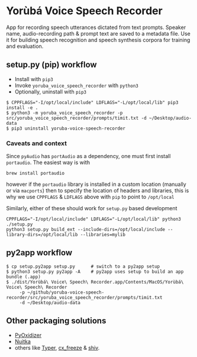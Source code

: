 # Yorùbá Voice Speech Recorder

App for recording speech utterances dictated from text prompts. Speaker name, audio-recording path & prompt text are saved to a metadata file. Use it for building speech recognition and speech synthesis corpora for training and evaluation.


##  setup.py (pip) workflow
 * Install with `pip3`
 * Invoke `yoruba_voice_speech_recorder` with `python3`
 * Optionally, uninstall with `pip3`

```
$ CPPFLAGS="-I/opt/local/include" LDFLAGS="-L/opt/local/lib" pip3 install -e .
$ python3 -m yoruba_voice_speech_recorder -p src/yoruba_voice_speech_recorder/prompts/timit.txt -d ~/Desktop/audio-data
$ pip3 uninstall yoruba-voice-speech-recorder
```

### Caveats and context
Since `pyAudio` has `portAudio` as a dependency, one must first install `portaudio`. The easiest way is with
```
brew install portaudio
```
however if the `portaudio` library is installed in a custom location (manually or via `macports`) then to specify the 
location of headers and libraries, this is why we use `CPPFLAGS` & `LDFLAGS` above with `pip` to point to `/opt/local`

Similarly, either of these should work for `setup.py` based development
```
CPPFLAGS="-I/opt/local/include" LDFLAGS="-L/opt/local/lib" python3 ./setup.py
python3 setup.py build_ext --include-dirs=/opt/local/include --library-dirs=/opt/local/lib --libraries=mylib
```


## py2app workflow

```
$ cp setup.py2app setup.py      # switch to a py2app setup
$ python3 setup.py py2app -A    # py2app uses setup to build an app bundle (.app)
$ ./dist/Yorùbá\ Voice\ Speech\ Recorder.app/Contents/MacOS/Yorùbá\ Voice\ Speech\ Recorder  
     -p ~/github/yoruba-voice-speech-recorder/src/yoruba_voice_speech_recorder/prompts/timit.txt 
     -d ~/Desktop/audio-data
```

## Other packaging solutions
 * [PyOxidizer](https://pyoxidizer.readthedocs.io/en/stable/index.html)
 * [Nuitka](https://doc.qt.io/qtforpython/deployment-nuitka.html)
 * others like [Typer](https://typer.tiangolo.com), [cx_freeze](https://cx-freeze.readthedocs.io/en/latest/) & [shiv](https://shiv.readthedocs.io/en/latest). 